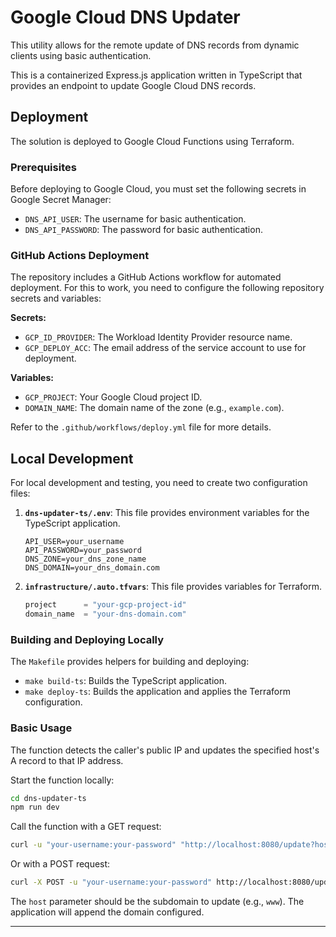 # Google Cloud DNS Updater

This utility allows for the remote update of DNS records from dynamic clients using basic authentication.

This is a containerized Express.js application written in TypeScript that provides an endpoint to update Google Cloud DNS records.

## Deployment

The solution is deployed to Google Cloud Functions using Terraform.

### Prerequisites

Before deploying to Google Cloud, you must set the following secrets in Google Secret Manager:

- `DNS_API_USER`: The username for basic authentication.
- `DNS_API_PASSWORD`: The password for basic authentication.

### GitHub Actions Deployment

The repository includes a GitHub Actions workflow for automated deployment. For this to work, you need to configure the following repository secrets and variables:

**Secrets:**

- `GCP_ID_PROVIDER`: The Workload Identity Provider resource name.
- `GCP_DEPLOY_ACC`: The email address of the service account to use for deployment.

**Variables:**

- `GCP_PROJECT`: Your Google Cloud project ID.
- `DOMAIN_NAME`: The domain name of the zone (e.g., `example.com`).

Refer to the `.github/workflows/deploy.yml` file for more details.

## Local Development

For local development and testing, you need to create two configuration files:

1.  **`dns-updater-ts/.env`**: This file provides environment variables for the TypeScript application.

    ```
    API_USER=your_username
    API_PASSWORD=your_password
    DNS_ZONE=your_dns_zone_name
    DNS_DOMAIN=your_dns_domain.com
    ```

2.  **`infrastructure/.auto.tfvars`**: This file provides variables for Terraform.

    ```tfvars
    project      = "your-gcp-project-id"
    domain_name  = "your-dns-domain.com"
    ```

### Building and Deploying Locally

The `Makefile` provides helpers for building and deploying:

- `make build-ts`: Builds the TypeScript application.
- `make deploy-ts`: Builds the application and applies the Terraform configuration.

### Basic Usage

The function detects the caller's public IP and updates the specified host's A record to that IP address.

Start the function locally:

```bash
cd dns-updater-ts
npm run dev
```

Call the function with a GET request:

```bash
curl -u "your-username:your-password" "http://localhost:8080/update?host=subdomain"
```

Or with a POST request:

```bash
curl -X POST -u "your-username:your-password" http://localhost:8080/update -H "Content-Type:application/json" --data '{"host":"subdomain"}'
```

The `host` parameter should be the subdomain to update (e.g., `www`). The application will append the domain configured.

---
